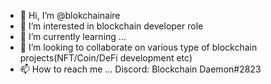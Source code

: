 - 👋 Hi, I’m @blokchainaire
- 👀 I’m interested in blockchain developer role
- 🌱 I’m currently learning ...
- 💞️ I’m looking to collaborate on various type of blockchain projects(NFT/Coin/DeFi development etc)
- 📫 How to reach me ...
    Discord: Blockchain Daemon#2823

<!---
blokchainaire/blokchainaire is a ✨ special ✨ repository because its `README.md` (this file) appears on your GitHub profile.
You can click the Preview link to take a look at your changes.
--->
